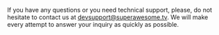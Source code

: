 If you have any questions or you need technical support, please, do not hesitate to contact us at [devsupport@superawesome.tv](mailto:devsupport@superawesome.tv). We will make every attempt to answer your inquiry as quickly as possible.
